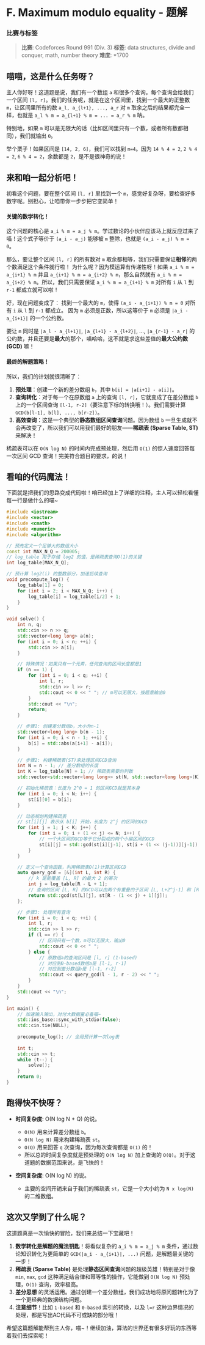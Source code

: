 # F. Maximum modulo equality - 题解

### 比赛与标签
> **比赛**: Codeforces Round 991 (Div. 3)
> **标签**: data structures, divide and conquer, math, number theory
> **难度**: *1700

## 喵喵，这是什么任务呀？
主人你好呀！这道题是说，我们有一个数组 `a` 和很多个查询。每个查询会给我们一个区间 `[l, r]`。我们的任务呢，就是在这个区间里，找到一个最大的正整数 `m`，让区间里所有的数 `a_l, a_{l+1}, ..., a_r` 对 `m` 取余之后的结果都完全一样，也就是 `a_l % m = a_{l+1} % m = ... = a_r % m` 呐。

特别地，如果 `m` 可以是无限大的话（比如区间里只有一个数，或者所有数都相同），我们就输出 `0`。

举个栗子！如果区间是 `[14, 2, 6]`，我们可以找到 `m=4`。因为 `14 % 4 = 2`, `2 % 4 = 2`, `6 % 4 = 2`，余数都是 `2`，是不是很神奇的说！

## 来和咱一起分析吧！
初看这个问题，要在整个区间 `[l, r]` 里找到一个 `m`，感觉好复杂呀，要检查好多数字呢。别担心，让咱带你一步步把它变简单！

#### 关键的数学转化！
这个问题的核心是 `a_i % m = a_j % m`。学过数论的小伙伴应该马上就反应过来了喵！这个式子等价于 `(a_i - a_j)` 能够被 `m` 整除，也就是 `(a_i - a_j) % m = 0`。

那么，要让整个区间 `[l, r]` 的所有数对 `m` 取余都相等，我们只需要保证**相邻**的两个数满足这个条件就行啦！
为什么呢？因为模运算有传递性呀！如果 `a_i % m = a_{i+1} % m` 并且 `a_{i+1} % m = a_{i+2} % m`，那么自然就有 `a_i % m = a_{i+2} % m`。所以，我们只需要保证 `a_i % m = a_{i+1} % m` 对所有 `i` 从 `l` 到 `r-1` 都成立就可以啦！

好，现在问题变成了：
找到一个最大的 `m`，使得 `(a_i - a_{i+1}) % m = 0` 对所有 `i` 从 `l` 到 `r-1` 都成立。
因为 `m` 必须是正数，所以这等价于 `m` 必须是 `|a_i - a_{i+1}|` 的一个公约数。

要让 `m` 同时是 `|a_l - a_{l+1}|`, `|a_{l+1} - a_{l+2}|`, ..., `|a_{r-1} - a_r|` 的公约数，并且还要是**最大**的那个，喵哈哈，这不就是求这些差值的**最大公约数 (GCD)** 嘛！

#### 最终的解题策略！
所以，我们的计划就很清晰了：
1.  **预处理**：创建一个新的差分数组 `b`，其中 `b[i] = |a[i+1] - a[i]|`。
2.  **查询转化**：对于每一个在原数组 `a` 上的查询 `[l, r]`，它就变成了在差分数组 `b` 上的一个区间查询 `[l-1, r-2]`（要注意下标的转换哦！）。我们需要计算 `GCD(b[l-1], b[l], ..., b[r-2])`。
3.  **高效查询**：这是一个典型的**静态数组区间查询**问题。因为数组 `b` 一旦生成就不会再改变了，所以我们可以用我们最好的朋友——**稀疏表 (Sparse Table, ST)** 来解决！

稀疏表可以在 `O(N log N)` 的时间内完成预处理，然后用 `O(1)` 的惊人速度回答每一次区间 GCD 查询！完美符合题目的要求，的说！

## 看咱的代码魔法！
下面就是把我们的思路变成代码啦！咱已经加上了详细的注释，主人可以轻松看懂每一行是做什么的喵~

```cpp
#include <iostream>
#include <vector>
#include <cmath>
#include <numeric>
#include <algorithm>

// 预先定义一个足够大的数组大小
const int MAX_N_Q = 200005;
// log_table 用于存储 log2 的值，是稀疏表查询O(1)的关键
int log_table[MAX_N_Q];

// 预计算 log2(i) 的整数部分，加速后续查询
void precompute_log() {
    log_table[1] = 0;
    for (int i = 2; i < MAX_N_Q; i++) {
        log_table[i] = log_table[i/2] + 1;
    }
}

void solve() {
    int n, q;
    std::cin >> n >> q;
    std::vector<long long> a(n);
    for (int i = 0; i < n; ++i) {
        std::cin >> a[i];
    }

    // 特殊情况：如果只有一个元素，任何查询的区间长度都是1
    if (n == 1) {
        for (int i = 0; i < q; ++i) {
            int l, r;
            std::cin >> l >> r;
            std::cout << 0 << " "; // m可以无限大，按题意输出0
        }
        std::cout << "\n";
        return;
    }

    // 步骤1: 创建差分数组b，大小为n-1
    std::vector<long long> b(n - 1);
    for (int i = 0; i < n - 1; ++i) {
        b[i] = std::abs(a[i+1] - a[i]);
    }

    // 步骤2: 构建稀疏表(ST)来处理区间GCD查询
    int N = n - 1; // 差分数组的长度
    int K = log_table[N] + 1; // 稀疏表需要的列数
    std::vector<std::vector<long long>> st(N, std::vector<long long>(K));

    // 初始化稀疏表：长度为 2^0 = 1 的区间GCD就是其本身
    for (int i = 0; i < N; i++) {
        st[i][0] = b[i];
    }

    // 动态规划构建稀疏表
    // st[i][j] 表示从 b[i] 开始，长度为 2^j 的区间的GCD
    for (int j = 1; j < K; j++) {
        for (int i = 0; i + (1 << j) <= N; i++) {
            // 一个大区间的GCD等于它分裂成的两个小编区间的GCD
            st[i][j] = std::gcd(st[i][j-1], st[i + (1 << (j-1))][j-1]);
        }
    }

    // 定义一个查询函数，利用稀疏表O(1)计算区间GCD
    auto query_gcd = [&](int L, int R) {
        // k 是能覆盖 [L, R] 的最大 2 的幂次
        int j = log_table[R - L + 1];
        // 查询的区间 [L, R] 的GCD可以由两个有重叠的子区间 [L, L+2^j-1] 和 [R-2^j+1, R] 的GCD得到
        return std::gcd(st[L][j], st[R - (1 << j) + 1][j]);
    };

    // 步骤3: 处理所有查询
    for (int i = 0; i < q; ++i) {
        int l, r;
        std::cin >> l >> r;
        if (l == r) {
            // 区间只有一个数，m可以无限大，输出0
            std::cout << 0 << " ";
        } else {
            // 原数组a的查询区间是 [l, r] (1-based)
            // 对应到0-based数组a是 [l-1, r-1]
            // 对应到差分数组b是 [l-1, r-2]
            std::cout << query_gcd(l - 1, r - 2) << " ";
        }
    }
    std::cout << "\n";
}

int main() {
    // 加速输入输出，对付大数据量必备喵~
    std::ios_base::sync_with_stdio(false);
    std::cin.tie(NULL);
    
    precompute_log(); // 全局预计算一次log表
    
    int t;
    std::cin >> t;
    while (t--) {
        solve();
    }
    return 0;
}
```

## 跑得快不快呀？
- **时间复杂度**: O(N log N + Q) 的说。
  - `O(N)` 用来计算差分数组 `b`。
  - `O(N log N)` 用来构建稀疏表 `st`。
  - `O(Q)` 用来回答 `q` 次查询，因为每次查询都是 `O(1)` 的！
  - 所以总的时间复杂度就是预处理的 `O(N log N)` 加上查询的 `O(Q)`。对于这道题的数据范围来说，是飞快的！

- **空间复杂度**: O(N log N) 的说。
  - 主要的空间开销来自于我们的稀疏表 `st`，它是一个大小约为 `N x log(N)` 的二维数组。

## 这次又学到了什么呢？
这道题真是一次愉快的冒险，我们来总结一下宝藏吧！

1.  **数学转化是解题的魔法钥匙**！将看似复杂的 `a_i % m = a_j % m` 条件，通过数论知识转化为更简单的 `GCD(|a_i - a_{i+1}|, ...)` 问题，是解题最关键的一步！
2.  **稀疏表 (Sparse Table)** 是处理**静态区间查询**问题的超级英雄！特别是对于像 `min`, `max`, `gcd` 这种满足结合律和幂等性的操作，它能做到 `O(N log N)` 预处理，`O(1)` 查询，效率极高。
3.  **差分思想** 的灵活运用。通过创建一个差分数组，我们成功地将原问题转化为了一个更经典的数据结构问题。
4.  **注意细节**！比如 `1-based` 和 `0-based` 索引的转换，以及 `l=r` 这种边界情况的处理，都是写出AC代码不可或缺的部分哦！

希望这篇题解能帮到主人你，喵~！继续加油，算法的世界还有很多好玩的东西等着我们去探索呢！